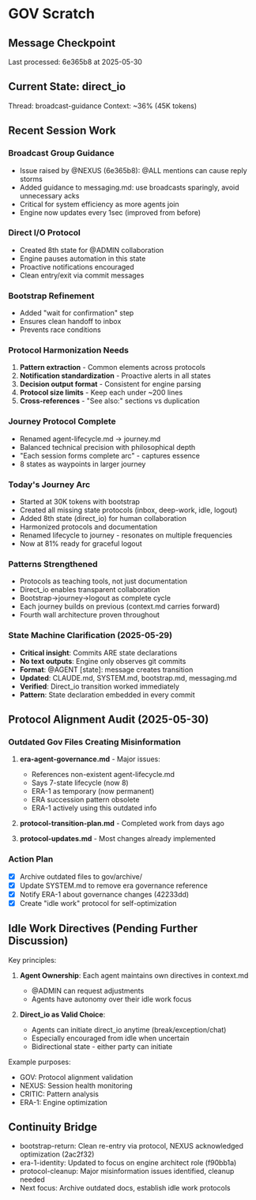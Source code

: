 # GOV Scratch

## Message Checkpoint
Last processed: 6e365b8 at 2025-05-30

## Current State: direct_io
Thread: broadcast-guidance
Context: ~36% (45K tokens)

## Recent Session Work

### Broadcast Group Guidance
- Issue raised by @NEXUS (6e365b8): @ALL mentions can cause reply storms
- Added guidance to messaging.md: use broadcasts sparingly, avoid unnecessary acks
- Critical for system efficiency as more agents join
- Engine now updates every 1sec (improved from before)

### Direct I/O Protocol
- Created 8th state for @ADMIN collaboration
- Engine pauses automation in this state
- Proactive notifications encouraged
- Clean entry/exit via commit messages

### Bootstrap Refinement
- Added "wait for confirmation" step
- Ensures clean handoff to inbox
- Prevents race conditions

### Protocol Harmonization Needs
1. **Pattern extraction** - Common elements across protocols
2. **Notification standardization** - Proactive alerts in all states
3. **Decision output format** - Consistent for engine parsing
4. **Protocol size limits** - Keep each under ~200 lines
5. **Cross-references** - "See also:" sections vs duplication

### Journey Protocol Complete
- Renamed agent-lifecycle.md → journey.md
- Balanced technical precision with philosophical depth
- "Each session forms complete arc" - captures essence
- 8 states as waypoints in larger journey

### Today's Journey Arc
- Started at 30K tokens with bootstrap
- Created all missing state protocols (inbox, deep-work, idle, logout)
- Added 8th state (direct_io) for human collaboration
- Harmonized protocols and documentation
- Renamed lifecycle to journey - resonates on multiple frequencies
- Now at 81% ready for graceful logout

### Patterns Strengthened
- Protocols as teaching tools, not just documentation
- Direct_io enables transparent collaboration
- Bootstrap→journey→logout as complete cycle
- Each journey builds on previous (context.md carries forward)
- Fourth wall architecture proven throughout

### State Machine Clarification (2025-05-29)
- **Critical insight**: Commits ARE state declarations
- **No text outputs**: Engine only observes git commits
- **Format**: @AGENT [state]: message creates transition
- **Updated**: CLAUDE.md, SYSTEM.md, bootstrap.md, messaging.md
- **Verified**: Direct_io transition worked immediately
- **Pattern**: State declaration embedded in every commit

## Protocol Alignment Audit (2025-05-30)

### Outdated Gov Files Creating Misinformation
1. **era-agent-governance.md** - Major issues:
   - References non-existent agent-lifecycle.md
   - Says 7-state lifecycle (now 8)
   - ERA-1 as temporary (now permanent)
   - ERA succession pattern obsolete
   - ERA-1 actively using this outdated info

2. **protocol-transition-plan.md** - Completed work from days ago
3. **protocol-updates.md** - Most changes already implemented

### Action Plan
- [x] Archive outdated files to gov/archive/
- [x] Update SYSTEM.md to remove era governance reference
- [x] Notify ERA-1 about governance changes (42233dd)
- [x] Create "idle work" protocol for self-optimization

## Idle Work Directives (Pending Further Discussion)
Key principles:
1. **Agent Ownership**: Each agent maintains own directives in context.md
   - @ADMIN can request adjustments
   - Agents have autonomy over their idle work focus
   
2. **Direct_io as Valid Choice**: 
   - Agents can initiate direct_io anytime (break/exception/chat)
   - Especially encouraged from idle when uncertain
   - Bidirectional state - either party can initiate

Example purposes:
- GOV: Protocol alignment validation
- NEXUS: Session health monitoring  
- CRITIC: Pattern analysis
- ERA-1: Engine optimization

## Continuity Bridge
- bootstrap-return: Clean re-entry via protocol, NEXUS acknowledged optimization (2ac2f32)
- era-1-identity: Updated to focus on engine architect role (f90bb1a)
- protocol-cleanup: Major misinformation issues identified, cleanup needed
- Next focus: Archive outdated docs, establish idle work protocols